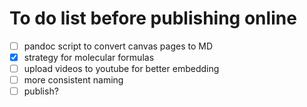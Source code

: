 # To do list before publishing online

 - [ ] pandoc script to convert canvas pages to MD
 - [x] strategy for molecular formulas
 - [ ] upload videos to youtube for better embedding
 - [ ] more consistent naming
 - [ ] publish?

